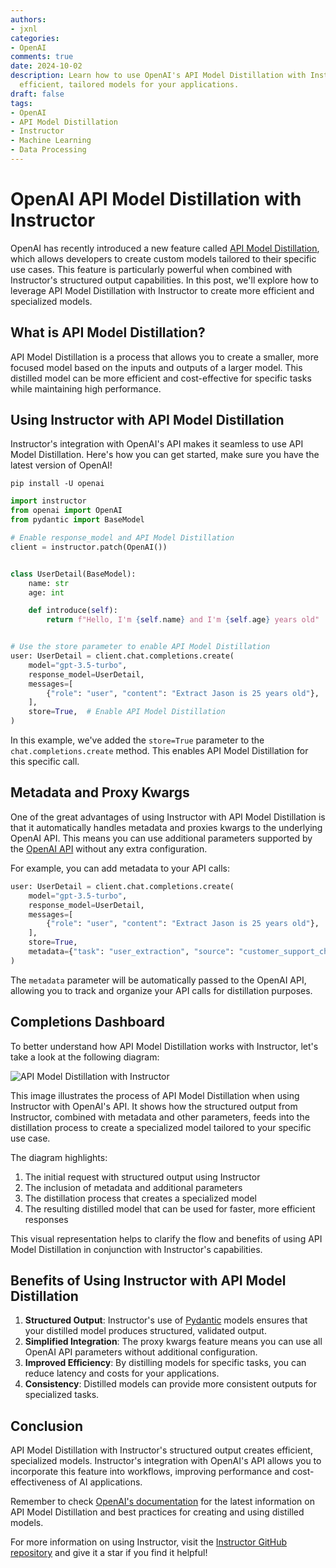 ```yaml
---
authors:
- jxnl
categories:
- OpenAI
comments: true
date: 2024-10-02
description: Learn how to use OpenAI's API Model Distillation with Instructor to create
  efficient, tailored models for your applications.
draft: false
tags:
- OpenAI
- API Model Distillation
- Instructor
- Machine Learning
- Data Processing
---
```


# OpenAI API Model Distillation with Instructor

OpenAI has recently introduced a new feature called [API Model Distillation](https://openai.com/index/api-model-distillation/), which allows developers to create custom models tailored to their specific use cases. This feature is particularly powerful when combined with Instructor's structured output capabilities. In this post, we'll explore how to leverage API Model Distillation with Instructor to create more efficient and specialized models.

<!-- more -->

## What is API Model Distillation?

API Model Distillation is a process that allows you to create a smaller, more focused model based on the inputs and outputs of a larger model. This distilled model can be more efficient and cost-effective for specific tasks while maintaining high performance.

## Using Instructor with API Model Distillation

Instructor's integration with OpenAI's API makes it seamless to use API Model Distillation. Here's how you can get started, make sure you have the latest version of OpenAI!

```
pip install -U openai
```

```python
import instructor
from openai import OpenAI
from pydantic import BaseModel

# Enable response_model and API Model Distillation
client = instructor.patch(OpenAI())


class UserDetail(BaseModel):
    name: str
    age: int

    def introduce(self):
        return f"Hello, I'm {self.name} and I'm {self.age} years old"


# Use the store parameter to enable API Model Distillation
user: UserDetail = client.chat.completions.create(
    model="gpt-3.5-turbo",
    response_model=UserDetail,
    messages=[
        {"role": "user", "content": "Extract Jason is 25 years old"},
    ],
    store=True,  # Enable API Model Distillation
)
```

In this example, we've added the `store=True` parameter to the `chat.completions.create` method. This enables API Model Distillation for this specific call.

## Metadata and Proxy Kwargs

One of the great advantages of using Instructor with API Model Distillation is that it automatically handles metadata and proxies kwargs to the underlying OpenAI API. This means you can use additional parameters supported by the [OpenAI API](https://platform.openai.com/docs/api-reference) without any extra configuration.

For example, you can add metadata to your API calls:

```python
user: UserDetail = client.chat.completions.create(
    model="gpt-3.5-turbo",
    response_model=UserDetail,
    messages=[
        {"role": "user", "content": "Extract Jason is 25 years old"},
    ],
    store=True,
    metadata={"task": "user_extraction", "source": "customer_support_chat"},
)
```

The `metadata` parameter will be automatically passed to the OpenAI API, allowing you to track and organize your API calls for distillation purposes.


## Completions Dashboard

To better understand how API Model Distillation works with Instructor, let's take a look at the following diagram:

![API Model Distillation with Instructor](./img/distil_openai.png)

This image illustrates the process of API Model Distillation when using Instructor with OpenAI's API. It shows how the structured output from Instructor, combined with metadata and other parameters, feeds into the distillation process to create a specialized model tailored to your specific use case.

The diagram highlights:

1. The initial request with structured output using Instructor
2. The inclusion of metadata and additional parameters
3. The distillation process that creates a specialized model
4. The resulting distilled model that can be used for faster, more efficient responses

This visual representation helps to clarify the flow and benefits of using API Model Distillation in conjunction with Instructor's capabilities.


## Benefits of Using Instructor with API Model Distillation

1. **Structured Output**: Instructor's use of [Pydantic](https://docs.pydantic.dev/) models ensures that your distilled model produces structured, validated output.
2. **Simplified Integration**: The proxy kwargs feature means you can use all OpenAI API parameters without additional configuration.
3. **Improved Efficiency**: By distilling models for specific tasks, you can reduce latency and costs for your applications.
4. **Consistency**: Distilled models can provide more consistent outputs for specialized tasks.

## Conclusion

API Model Distillation with Instructor's structured output creates efficient, specialized models. Instructor's integration with OpenAI's API allows you to incorporate this feature into workflows, improving performance and cost-effectiveness of AI applications.

Remember to check [OpenAI's documentation](https://platform.openai.com/docs) for the latest information on API Model Distillation and best practices for creating and using distilled models.

For more information on using Instructor, visit the [Instructor GitHub repository](https://github.com/jxnl/instructor) and give it a star if you find it helpful!
